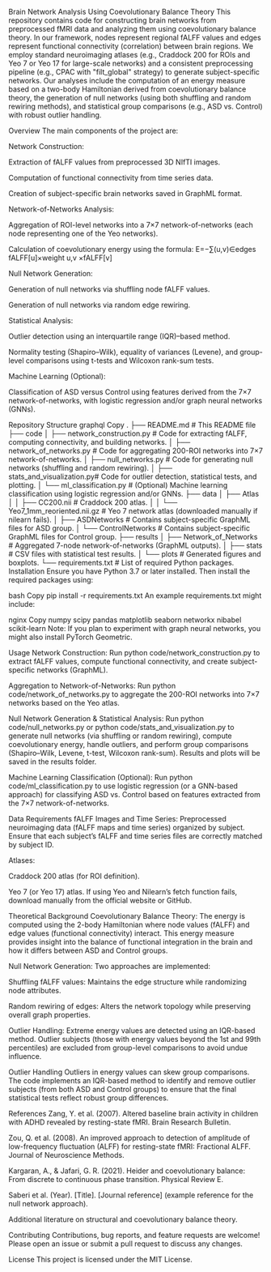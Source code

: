 Brain Network Analysis Using Coevolutionary Balance Theory
This repository contains code for constructing brain networks from preprocessed fMRI data and analyzing them using coevolutionary balance theory. In our framework, nodes represent regional fALFF values and edges represent functional connectivity (correlation) between brain regions. We employ standard neuroimaging atlases (e.g., Craddock 200 for ROIs and Yeo 7 or Yeo 17 for large-scale networks) and a consistent preprocessing pipeline (e.g., CPAC with "filt_global" strategy) to generate subject-specific networks. Our analyses include the computation of an energy measure based on a two-body Hamiltonian derived from coevolutionary balance theory, the generation of null networks (using both shuffling and random rewiring methods), and statistical group comparisons (e.g., ASD vs. Control) with robust outlier handling.

Overview
The main components of the project are:

Network Construction:

Extraction of fALFF values from preprocessed 3D NIfTI images.

Computation of functional connectivity from time series data.

Creation of subject-specific brain networks saved in GraphML format.

Network-of-Networks Analysis:

Aggregation of ROI-level networks into a 7×7 network-of-networks (each node representing one of the Yeo networks).

Calculation of coevolutionary energy using the formula:
E=−∑(u,v)∈edges fALFF[u]×weight u,v ×fALFF[v]

Null Network Generation:

Generation of null networks via shuffling node fALFF values.

Generation of null networks via random edge rewiring.

Statistical Analysis:

Outlier detection using an interquartile range (IQR)–based method.

Normality testing (Shapiro–Wilk), equality of variances (Levene), and group-level comparisons using t-tests and Wilcoxon rank-sum tests.

Machine Learning (Optional):

Classification of ASD versus Control using features derived from the 7×7 network-of-networks, with logistic regression and/or graph neural networks (GNNs).

Repository Structure
graphql
Copy
.
├── README.md                     # This README file
├── code
│   ├── network_construction.py   # Code for extracting fALFF, computing connectivity, and building networks.
│   ├── network_of_networks.py    # Code for aggregating 200-ROI networks into 7×7 network-of-networks.
│   ├── null_networks.py          # Code for generating null networks (shuffling and random rewiring).
│   ├── stats_and_visualization.py# Code for outlier detection, statistical tests, and plotting.
│   └── ml_classification.py      # (Optional) Machine learning classification using logistic regression and/or GNNs.
├── data
│   ├── Atlas
│   │   ├── CC200.nii             # Craddock 200 atlas.
│   │   └── Yeo7_1mm_reoriented.nii.gz  # Yeo 7 network atlas (downloaded manually if nilearn fails).
│   ├── ASDNetworks               # Contains subject-specific GraphML files for ASD group.
│   └── ControlNetworks           # Contains subject-specific GraphML files for Control group.
├── results
│   ├── Network_of_Networks       # Aggregated 7-node network-of-networks (GraphML outputs).
│   ├── stats                     # CSV files with statistical test results.
│   └── plots                     # Generated figures and boxplots.
└── requirements.txt              # List of required Python packages.
Installation
Ensure you have Python 3.7 or later installed. Then install the required packages using:

bash
Copy
pip install -r requirements.txt
An example requirements.txt might include:

nginx
Copy
numpy
scipy
pandas
matplotlib
seaborn
networkx
nibabel
scikit-learn
Note: If you plan to experiment with graph neural networks, you might also install PyTorch Geometric.

Usage
Network Construction:
Run python code/network_construction.py to extract fALFF values, compute functional connectivity, and create subject-specific networks (GraphML).

Aggregation to Network-of-Networks:
Run python code/network_of_networks.py to aggregate the 200-ROI networks into 7×7 networks based on the Yeo atlas.

Null Network Generation & Statistical Analysis:
Run python code/null_networks.py or python code/stats_and_visualization.py to generate null networks (via shuffling or random rewiring), compute coevolutionary energy, handle outliers, and perform group comparisons (Shapiro–Wilk, Levene, t-test, Wilcoxon rank-sum). Results and plots will be saved in the results folder.

Machine Learning Classification (Optional):
Run python code/ml_classification.py to use logistic regression (or a GNN-based approach) for classifying ASD vs. Control based on features extracted from the 7×7 network-of-networks.

Data Requirements
fALFF Images and Time Series: Preprocessed neuroimaging data (fALFF maps and time series) organized by subject. Ensure that each subject’s fALFF and time series files are correctly matched by subject ID.

Atlases:

Craddock 200 atlas (for ROI definition).

Yeo 7 (or Yeo 17) atlas. If using Yeo and Nilearn’s fetch function fails, download manually from the official website or GitHub.

Theoretical Background
Coevolutionary Balance Theory:
The energy is computed using the 2-body Hamiltonian where node values (fALFF) and edge values (functional connectivity) interact. This energy measure provides insight into the balance of functional integration in the brain and how it differs between ASD and Control groups.

Null Network Generation:
Two approaches are implemented:

Shuffling fALFF values: Maintains the edge structure while randomizing node attributes.

Random rewiring of edges: Alters the network topology while preserving overall graph properties.

Outlier Handling:
Extreme energy values are detected using an IQR-based method. Outlier subjects (those with energy values beyond the 1st and 99th percentiles) are excluded from group-level comparisons to avoid undue influence.

Outlier Handling
Outliers in energy values can skew group comparisons. The code implements an IQR-based method to identify and remove outlier subjects (from both ASD and Control groups) to ensure that the final statistical tests reflect robust group differences.

References
Zang, Y. et al. (2007). Altered baseline brain activity in children with ADHD revealed by resting-state fMRI. Brain Research Bulletin.

Zou, Q. et al. (2008). An improved approach to detection of amplitude of low-frequency fluctuation (ALFF) for resting-state fMRI: Fractional ALFF. Journal of Neuroscience Methods.

Kargaran, A., & Jafari, G. R. (2021). Heider and coevolutionary balance: From discrete to continuous phase transition. Physical Review E.

Saberi et al. (Year). [Title]. [Journal reference] (example reference for the null network approach).

Additional literature on structural and coevolutionary balance theory.

Contributing
Contributions, bug reports, and feature requests are welcome! Please open an issue or submit a pull request to discuss any changes.

License
This project is licensed under the MIT License.
